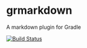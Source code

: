 # grmarkdown
A markdown plugin for Gradle

[![Build Status](https://travis-ci.org/hWorblehat/grmarkdown.png)](https://travis-ci.org/hWorblehat/grmarkdown)